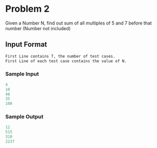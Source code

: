 # Problem 2

Given a Number N, find out sum of all multiples of 5 and 7 before that number (Number not included)

## Input Format

```md
First Line contains T, the number of test cases.
First Line of each test case contains the value of N.
```

### Sample Input

```c
4
10
46
35
100
```

### Sample Output

```c
12
515
310
2237
```
